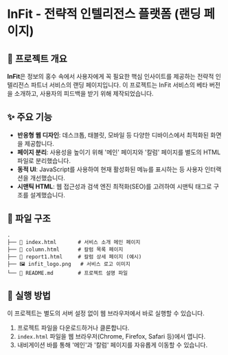 # InFit - 전략적 인텔리전스 플랫폼 (랜딩 페이지)

## 📖 프로젝트 개요

**InFit**은 정보의 홍수 속에서 사용자에게 꼭 필요한 핵심 인사이트를 제공하는 전략적 인텔리전스 파트너 서비스의 랜딩 페이지입니다. 이 프로젝트는 InFit 서비스의 베타 버전을 소개하고, 사용자의 피드백을 받기 위해 제작되었습니다.

## ✨ 주요 기능

- **반응형 웹 디자인**: 데스크톱, 태블릿, 모바일 등 다양한 디바이스에서 최적화된 화면을 제공합니다.
- **페이지 분리**: 사용성을 높이기 위해 '메인' 페이지와 '칼럼' 페이지를 별도의 HTML 파일로 분리했습니다.
- **동적 UI**: JavaScript를 사용하여 현재 활성화된 메뉴를 표시하는 등 사용자 인터랙션을 개선했습니다.
- **시맨틱 HTML**: 웹 접근성과 검색 엔진 최적화(SEO)를 고려하여 시맨틱 태그로 구조를 설계했습니다.

## 📁 파일 구조

```
.
├── 📄 index.html       # 서비스 소개 메인 페이지
├── 📄 column.html      # 칼럼 목록 페이지
├── 📄 report1.html     # 칼럼 상세 페이지 (예시)
├── 🖼️ infit_logo.png   # 서비스 로고 이미지
└── 📄 README.md        # 프로젝트 설명 파일
```

## 🚀 실행 방법

이 프로젝트는 별도의 서버 설정 없이 웹 브라우저에서 바로 실행할 수 있습니다.

1. 프로젝트 파일을 다운로드하거나 클론합니다.
2. `index.html` 파일을 웹 브라우저(Chrome, Firefox, Safari 등)에서 엽니다.
3. 내비게이션 바를 통해 '메인'과 '칼럼' 페이지를 자유롭게 이동할 수 있습니다. 